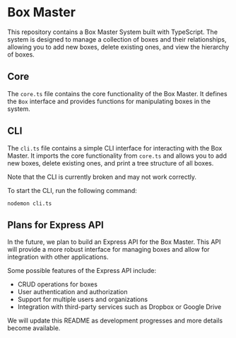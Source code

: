 Box Master
=====================

This repository contains a Box Master System built with TypeScript. The system is designed to manage a collection of boxes and their relationships, allowing you to add new boxes, delete existing ones, and view the hierarchy of boxes.

Core
----

The `core.ts` file contains the core functionality of the Box Master. It defines the `Box` interface and provides functions for manipulating boxes in the system.

CLI
---

The `cli.ts` file contains a simple CLI interface for interacting with the Box Master. It imports the core functionality from `core.ts` and allows you to add new boxes, delete existing ones, and print a tree structure of all boxes.

Note that the CLI is currently broken and may not work correctly.

To start the CLI, run the following command:
```shell
nodemon cli.ts
```

Plans for Express API
---------------------

In the future, we plan to build an Express API for the Box Master. This API will provide a more robust interface for managing boxes and allow for integration with other applications.

Some possible features of the Express API include:

*   CRUD operations for boxes
*   User authentication and authorization
*   Support for multiple users and organizations
*   Integration with third-party services such as Dropbox or Google Drive

We will update this README as development progresses and more details become available.
